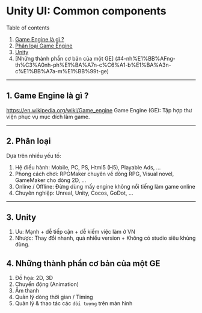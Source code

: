 # Unity UI: Common components

Table of contents

1. [Game Engine là gì ?](#1-game-engine-l%C3%A0-g%C3%AC-)
2. [Phân loại Game Engine](#2-Phan-loai)
3. [Unity](#3-Unity)
4. [Những thành phần cơ bản của một GE] (#4-nh%E1%BB%AFng-th%C3%A0nh-ph%E1%BA%A7n-c%C6%A1-b%E1%BA%A3n-c%E1%BB%A7a-m%E1%BB%99t-ge)

---

## 1. Game Engine là gì ?

https://en.wikipedia.org/wiki/Game_engine
Game Engine (GE): Tập hợp thư viện phục vụ mục đích làm game.

---

## 2. Phân loại
Dựa trên nhiều yếu tố:
1. Hệ điều hành: Mobile, PC, PS, Html5 (H5), Playable Ads, ...
2. Phong cách chơi: RPGMaker chuyên về dòng RPG, Visual novel, GameMaker cho dòng 2D, ... 
3. Online / Offline: Đừng dùng mấy engine không nổi tiếng làm game online
4. Chuyên nghiệp: Unreal, Unity, Cocos, GoDot, ...

---

## 3. Unity
1. Ưu: Mạnh + dễ tiếp cận + dễ kiếm việc làm ở VN
2. Nhược: Thay đổi nhanh, quá nhiều version + Không có studio siêu khủng dùng.

## 4. Những thành phần cơ bản của một GE
1. Đồ họa: 2D, 3D
2. Chuyển động (Animation)
3. Âm thanh
4. Quản lý dòng thời gian / Timing
4. Quản lý & thao tác các `đối tượng` trên màn hình



